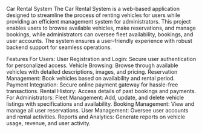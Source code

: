 Car Rental System
The Car Rental System is a web-based application designed to streamline the process of renting vehicles for users while providing an efficient management system for administrators. This project enables users to browse available vehicles, make reservations, and manage bookings, while administrators can oversee fleet availability, bookings, and user accounts. The system ensures a user-friendly experience with robust backend support for seamless operations.

Features
For Users:
User Registration and Login: Secure user authentication for personalized access.
Vehicle Browsing: Browse through available vehicles with detailed descriptions, images, and pricing.
Reservation Management: Book vehicles based on availability and rental period.
Payment Integration: Secure online payment gateway for hassle-free transactions.
Rental History: Access details of past bookings and payments.
For Administrators:
Fleet Management: Add, update, and delete vehicle listings with specifications and availability.
Booking Management: View and manage all user reservations.
User Management: Oversee user accounts and rental activities.
Reports and Analytics: Generate reports on vehicle usage, revenue, and user activity.
